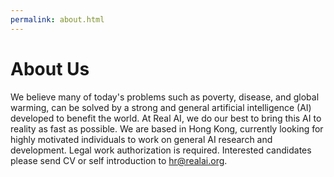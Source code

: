 ```yaml
---
permalink: about.html
---
```

# About Us

We believe many of today's problems such as poverty, disease, and global warming, can be solved by a strong and general artificial intelligence (AI) developed to benefit the world. At Real AI, we do our best to bring this AI to reality as fast as possible. We are based in Hong Kong, currently looking for highly motivated individuals to work on general AI research and development. Legal work authorization is required. Interested candidates please send CV or self introduction to [hr@realai.org](mailto:hr@realai.org).
